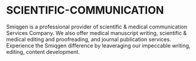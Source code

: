 # SCIENTIFIC-COMMUNICATION
Smiqgen is a professional provider of scientific &amp; medical communication Services Company. We also offer medical manuscript writing, scientific &amp; medical editing and proofreading, and journal publication services. Experience the Smiqgen difference by leaveraging our impeccable writing, editing, content development. 
